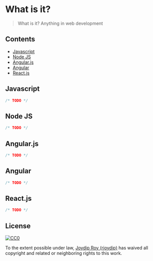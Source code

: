 # What is it?

> What is it? Anything in web development

## Contents

- [Javascript](#javascript)
- [Node JS](#node_js)
- [Angular.js](#angular.js)
- [Angular](#angular)
- [React.js](#react.js)

## Javascript

```js
/* TODO */
```

## Node JS

```js
/* TODO */
```

## Angular.js

```js
/* TODO */
```

## Angular

```js
/* TODO */
```

## React.js

```js
/* TODO */
```

## License

[![CC0](http://mirrors.creativecommons.org/presskit/buttons/88x31/svg/cc-zero.svg)](https://creativecommons.org/publicdomain/zero/1.0/)

To the extent possible under law, [Joydip Roy (rjoydip)](https://github.com/rjoydip) has waived all copyright and related or neighboring rights to this work.
